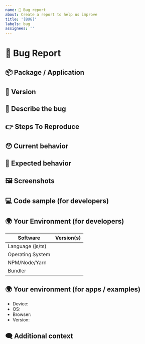 ```yaml
---
name: 🐜 Bug report
about: Create a report to help us improve
title: '[BUG]'
labels: bug
assignees: ''
---
```


<!---
Thanks for submitting a bug report! Before you proceed, please check the open/closed issues since someone might have asked the same thing before!
-->

# 🐜 Bug Report

<!--- Provide a general summary of the issue here -->

## 📦 Package / Application

<!-- In what package(s) or application(s) have you experienced this bug? -->
<!-- [e.g.: @sensenet/query or sn-dms-demo ] -->

## 📃 Version

<!-- The concrete version of the package / application -->

## 🐜 Describe the bug

<!-- A clear and concise description of what the bug is -->

## 👉 Steps To Reproduce

<!--
Steps to reproduce the behavior:
1. Go to '...'
2. Click on '....'
3. Scroll down to '....'
-->

## 😯 Current behavior

<!--- Tell us what happens instead of the expected behavior -->
<!--- If you are seeing an error, please include the full error message and stack trace -->

## 🤔 Expected behavior

<!-- A clear and concise description of what you expected to happen -->

## 🖼 Screenshots

<!-- If applicable, add screenshots to help explain your problem -->

## 💻 Code sample (for developers)

<!-- Please provide a code repository, gist, code snippet or sample files to reproduce the issue -->

## 🌍 Your Environment (for developers)

<!--- Include as many relevant details as possible about the environment you experienced the bug in -->

| Software         | Version(s) |
| ---------------- | ---------- |
| Language (js/ts) |
| Operating System |
| NPM/Node/Yarn    |
| Bundler          |

## 🌍 Your environment (for apps / examples)

- Device:
  <!-- [e.g. PC, iPhone6] -->
- OS:
  <!-- [e.g. Windows, iOS8.1, Android 8] -->
- Browser:
  <!-- [e.g. Chrome, Safari, Firefox] -->
- Version:
  <!-- [e.g. 22] -->

## 🗨 Additional context

<!-- Add any other context about the problem here -->
